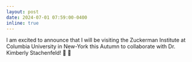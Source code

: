 ```yaml
---
layout: post
date: 2024-07-01 07:59:00-0400
inline: true
---
```


I am excited to announce that I will be visiting the Zuckerman Institute at Columbia University in New-York this Autumn to collaborate with Dr. Kimberly Stachenfeld! 🎉 🍊
